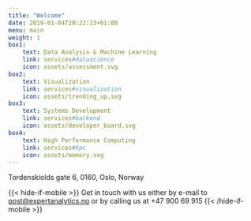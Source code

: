 ```yaml
---
title: "Welcome"
date: 2019-01-04T20:22:13+01:00
menu: main
weight: 1
box1:
    text: Data Analysis & Machine Learning
    link: services#datascience
    icon: assets/assessment.svg
box2:
    text: Visualization
    link: services#visualization
    icon: assets/trending_up.svg
box3:
    text: Systems Development
    link: services#backend
    icon: assets/developer_board.svg
box4: 
    text: High Performance Computing
    link: services#hpc
    icon: assets/memory.svg
---
```


Tordenskiolds gate 6, 0160, Oslo, Norway

{{< hide-if-mobile >}}
  Get in touch with us either by e-mail to
  [post@expertanalytics.no](mailto:post@expertanalytics.no)
  or by calling us at +47 900 69 915 
{{< /hide-if-mobile >}}
